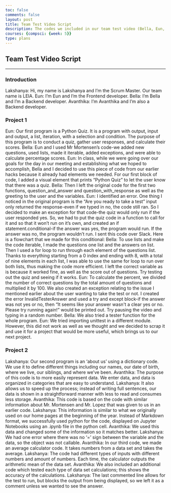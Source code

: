 ```yaml
---
toc: false
comments: false
layout: post
title: Team Test Video Script
description: The codes we included in our team test video (Bella, Eun, Avanthika, Lakshanya)
courses: {compsci: {week: 5}}
type: plans
---
```


## Team Test Video Script

---

### Introduction

Lakshanya: Hi, my name is Lakshanya and I’m the Scrum Master. Our team name is LEIA. 
Eun: I’m Eun and I’m the Frontend developer.
Bella: I’m Bella and I’m a Backend developer.
Avanthika: I’m Avanthika and I’m also a Backend developer.


### Project 1

Eun: Our first program is a Python Quiz. It is a program with output, input and output, a list, iteration, with a selection and condition. The purpose of this program is to conduct a quiz, gather user responses, and calculate their scores. 
Bella: Eun and I used Mr Mortensen’s code-we added new questions, used lists, made it iterable, added exceptions, and were able to calculate percentage scores. 
Eun: In class, while we were  going  over our goals for the day in our  meeting and establishing what we hoped to accomplish, Bella and I  decided to use this piece of code from our earlier hacks because it already had elements we needed. For our first block of code, I added a visual element that prints “Python Quiz” to let the user know that there was a quiz.
Bella: Then I left the original code for the first two functions, question_and_answer and question_with_response as well as the greeting to the user and the variables. 
Eun: I identified an error. One thing I noticed in the original program is the “Are you ready to take a test” input only returned the response-even if we typed in no, the code still ran. So I decided to make an exception for that code-the quiz would only run if the user responded yes. So, we had to put the quiz code in a function to call for it and so that it won’t run on it’s own, and created an if statement.conditional-if the answer was yes, the program would run. If the answer was no, the program wouldn’t run.  I sent this code over Slack. Here is a flowchart that we made for this conditional:
Bella: To use lists and make the code iterable, I made the questions one list and the answers on list. Then I used a for loop to run through each element of the questions list. Thanks to everything starting from a 0 index and ending with 8, with a total of nine elements in each list, I was able to use the same for loop to run over both lists, thus making the code more efficient.  I left the correct variable as is because it worked fine, as well as the score out of questions. Try testing out the quiz and seeing if it works.
Eun: To calculate the percent, we divided the number of correct questions by the total amount of questions and multiplied it by 100. We also created an exception relating to the issue I mentioned earlier about the user wanting to take the test or not. I created the error InvalidTesterAnswer and used a try and except block-if the answer was not yes or no, then “It seems like your answer wasn't a clear yes or no. Please try running again!” would be printed out. Try pausing the video and typing in a random number.
Bella: We also tried a tester function for the whole program.
Eun: We tried importing unittest in a different module. However, this did not work as well as we thought and we decided to scrap it and use it for a project that would be more useful, which brings us to our next project.


### Project 2

Lakshanya: Our second program is an ‘about us’ using a dictionary code. We use it to define different things including our names, our date of birth, where we live, our siblings, and where we’ve been.
Avanthika: The purpose of this code is to more easily represent data. We enter data, and data is organized in categories that are easy to understand.
Lakshanya: It also allows us to speed up the process; instead of writing full sentences, our data is shown in a straightforward manner with less to read and consumes less storage.
Avanthika: This code is based on the code with similar information about Mr. Mortensen  and Mr. Lopez that was given to us in an earlier code.
Lakshanya: This information is similar to what we originally used on our home pages at the beginning of the year. Instead of Markdown format, we successfully used python for the code, displayed on Jupyter Notebooks using an .ipynb file in the python cell. 
Avanthika: We used this data and changed some of the information so it matches better. 
Lakshanya: We had one error where there was no ‘=’ sign between the variable and the data, so the object was not callable.
Avanthika: In our third code, we made an average calculator code. It takes numbers from a data set and takes the average.
Lakshanya: The code had different types of inputs with different numbers and amount of numbers. Each time, the calculator outputs the arithmetic mean of the data set.
Avanthika: We also included an additional code which tested each type of data set calculations; this shows the accuracy of the calculations.
Lakshanya: The last commented line allows for the test to run, but blocks the output from being displayed, so we left it as a comment unless we wanted to see the answer.